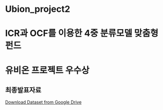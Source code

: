 # Ubion_project2
# ICR과 OCF를 이용한 4중 분류모델 맞춤형 펀드
# 유비온 프로젝트 우수상
## 최종발표자료
[Download Dataset from Google Drive](https://drive.google.com/yourlink)
